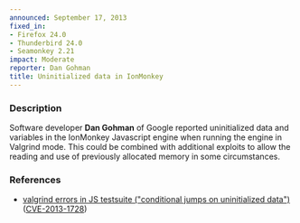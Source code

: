 ```yaml
---
announced: September 17, 2013
fixed_in:
- Firefox 24.0
- Thunderbird 24.0
- Seamonkey 2.21
impact: Moderate
reporter: Dan Gohman
title: Uninitialized data in IonMonkey
---
```


<h3>Description</h3>

<p>Software developer <strong>Dan Gohman</strong> of Google reported uninitialized data and variables in the IonMonkey Javascript engine when running the engine in Valgrind mode. This could be combined with additional exploits to allow the reading and use of previously allocated memory in some circumstances.
</p>


<h3>References</h3>

<ul>
  <li><a href="https://bugzilla.mozilla.org/show_bug.cgi?id=883686">
       valgrind errors in JS testsuite ("conditional jumps on uninitialized data")</a> (<a href="http://cve.mitre.org/cgi-bin/cvename.cgi?name=CVE-2013-1728" class="ex-ref">CVE-2013-1728</a>)</li>
</ul>




